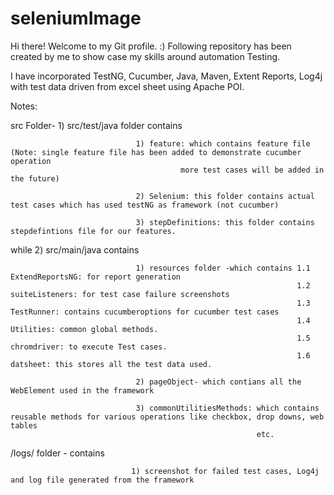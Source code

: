 # seleniumImage
Hi there! Welcome to my Git profile. :)
Following repository has been created by me to show case my skills around automation Testing.

I have incorporated TestNG, Cucumber, Java, Maven, Extent Reports, Log4j with test data driven from excel sheet using Apache POI.

Notes: 

src Folder- 1) src/test/java folder contains

                                1) feature: which contains feature file (Note: single feature file has been added to demonstrate cucumber operation
                                          more test cases will be added in the future)
																					
                                2) Selenium: this folder contains actual test cases which has used testNG as framework (not cucumber)
																
                                3) stepDefinitions: this folder contains stepdefintions file for our features.
while       2) src/main/java contains 
		 
                                1) resources folder -which contains 1.1 ExtendReportsNG: for report generation
                                                                    1.2 suiteListeners: for test case failure screenshots
                                                                    1.3 TestRunner: contains cucumberoptions for cucumber test cases
                                                                    1.4 Utilities: common global methods.
                                                                    1.5 chromdriver: to execute Test cases.
                                                                    1.6 datsheet: this stores all the test data used.
                                                                    
                                2) pageObject- which contians all the WebElement used in the framework                                    
                                
                                3) commonUtilitiesMethods: which contains reusable methods for various operations like checkbox, drop downs, web tables
                                                           etc.
																													 
/logs/ folder - contains 

                               1) screenshot for failed test cases, Log4j and log file generated from the framework
																
					
						                                                          
                                                           
                                                                    
